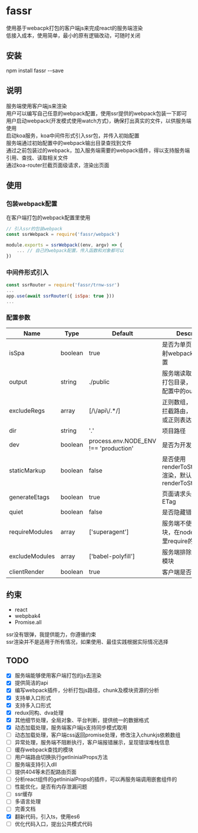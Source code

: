 # fassr
使用基于webacpk打包的客户端js来完成react的服务端渲染  
低接入成本，使用简单，最小的原有逻辑改动，可随时关闭  

## 安装
npm install fassr --save

## 说明
服务端使用客户端js来渲染  
用户可以编写自己任意的webpack配置，使用ssr提供的webpack包装一下即可  
用户启动webpack(开发模式使用watch方式)，确保打出真实的文件，以供服务端使用  
启动koa服务，koa中间件形式引入ssr包，并传入初始配置  
服务端通过初始配置中的webpack输出目录查找到文件  
通过之前包装过的webpack，加入服务端需要的webpack插件，得以支持服务端引用、查找、读取相关文件  
通过koa-router拦截页面级请求，渲染出页面  

## 使用

### 包装webpack配置
在客户端打包的webpack配置里使用

```javascript
// 引入ssr的包装webpack
const ssrWebpack = require('fassr/webpack')

module.exports = ssrWebpack((env, argv) => {
    ... // 自己的webpack配置，传入函数和对象都可以
})
```

### 中间件形式引入

```javascript
const ssrRouter = require('fassr/trnw-ssr')
...
app.use(await ssrRouter({ isSpa: true }))
...
```

### 配置参数
| Name | Type | Default | Description |
| ---- | ---- | ------- | ----------- |
| isSpa | boolean | true | 是否为单页面模式，映射webpack的entry配置 |
| output | string | ./public | 服务端读取webpack的打包目录，同webpack配置中的output |
| excludeRegs | array | [/\\/api\\/.*/] | 正则数组，匹配排除的拦截路由，可传字符串或正则表达式 |
| dir | string | '.' | 项目路径 |
| dev | boolean | process.env.NODE_ENV !== 'production' | 是否为开发模式 |
| staticMarkup | boolean | false | 是否使用renderToStaticMarkup渲染，默认renderToString |
| generateEtags | boolean | true | 页面请求头是否添加ETag |
| quiet | boolean | false | 是否隐藏错误信息 |
| requireModules | array | ['superagent'] | 服务端不使用打包模块，在node_modules里require的模块 |
| excludeModules | array | ['babel-polyfill'] | 服务端排除执行的打包模块 |
| clientRender | boolean | true | 客户端是否渲染 |


## 约束
- react
- webpbak4
- Promise.all

ssr没有银弹，我提供能力，你遵循约束  
ssr渲染并不是适用于所有情况，如果使用、最佳实践根据实际情况选择  

## TODO
- [x] 服务端能够使用客户端打包的js去渲染
- [x] 提供简洁的api
- [x] 编写webpack插件，分析打包js路径，chunk及模块资源的分析
- [x] 支持单入口形式
- [x] 支持多入口形式
- [x] redux同构、dva处理
- [x] 其他细节处理，全局对象、平台判断，提供统一的数据格式
- [x] 动态加载处理，服务端客户端js支持同步模式取用
- [ ] 动态加载处理，客户端css返回promise处理，修改注入chunkjs依赖数组
- [ ] 异常处理，服务端不阻断执行，客户端报错展示，呈现错误堆栈信息
- [ ] 缓存webpack查找的模块
- [ ] 用户端路由切换执行getIninialProps方法
- [ ] 服务端支持引入dll
- [ ] 提供404等未匹配路由页面
- [ ] 分析react组件的getIninialProps的插件，可以再服务端调用嵌套组件的
- [ ] 性能优化，是否有内存泄漏问题
- [ ] ssr缓存
- [ ] 多语言处理
- [ ] 完善文档
- [x] 翻新代码，引入ts，使用es6
- [ ] 优化代码入口，提出公共模式代码
